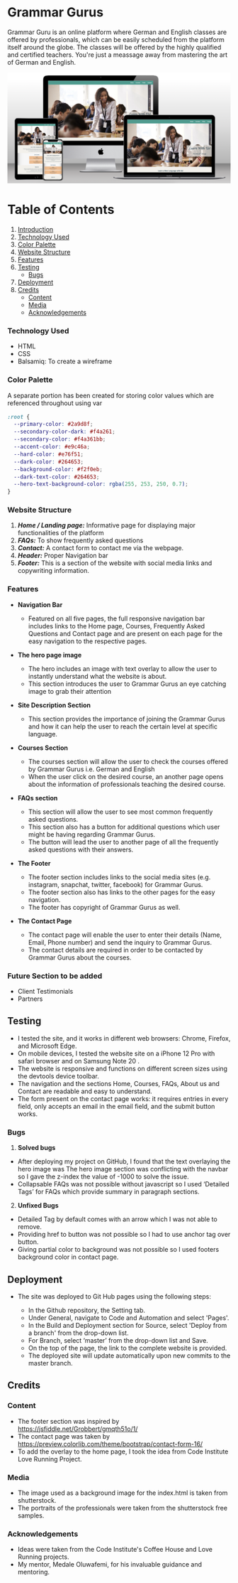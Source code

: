 # Grammar Gurus

Grammar Guru is an online platform where German and English classes are offered by professionals, which can be easily scheduled from the platform itself around the globe. The classes will be offered by the highly qualified and certified teachers. You're just a meassage away from mastering the art of German and English.

![Website look on devices](./assets/readme/demo.png)

# Table of Contents

1. [Introduction](#introduction)
1. [Technology Used](#technology-used)
1. [Color Palette](#color-palette)
1. [Website Structure](#website-structure)
1. [Features](#features)
1. [Testing](#testing)
   - [Bugs](#bugs)
1. [Deployment](#deployment)
1. [Credits](#credits)
   - [Content](#content)
   - [Media](#media)
   - [Acknowledgements](#acknowledgements)

### Technology Used

- HTML
- CSS
- Balsamiq: To create a wireframe

### Color Palette

A separate portion has been created for storing color values which are referenced throughout using var

```css
:root {
  --primary-color: #2a9d8f;
  --secondary-color-dark: #f4a261;
  --secondary-color: #f4a361bb;
  --accent-color: #e9c46a;
  --hard-color: #e76f51;
  --dark-color: #264653;
  --background-color: #f2f0eb;
  --dark-text-color: #264653;
  --hero-text-background-color: rgba(255, 253, 250, 0.7);
}
```

### Website Structure

1. **_Home / Landing page:_** Informative page for displaying major functionalities of the platform
2. **_FAQs:_** To show frequently asked questions
3. **_Contact:_** A contact form to contact me via the webpage.
4. **_Header:_** Proper Navigation bar
5. **_Footer:_** This is a section of the website with social media links and copywriting information.

### Features

- **Navigation Bar**

  - Featured on all five pages, the full responsive navigation bar includes links to the Home page, Courses, Frequently Asked Questions and Contact page and are present on each page for the easy navigation to the respective pages.

- **The hero page image**

  - The hero includes an image with text overlay to allow the user to instantly understand what the website is about.
  - This section introduces the user to Grammar Gurus an eye catching image to grab their attention

- **Site Description Section**

  - This section provides the importance of joining the Grammar Gurus and how it can help the user to reach the certain level at specific language.

- **Courses Section**

  - The courses section will allow the user to check the courses offered by Grammar Gurus i.e. German and English
  - When the user click on the desired course, an another page opens about the information of professionals teaching the desired course.

- **FAQs section**

  - This section will allow the user to see most common frequently asked questions.
  - This section also has a button for additional questions which user might be having regarding Grammar Gurus.
  - The button will lead the user to another page of all the frequently asked questions with their answers.

- **The Footer**

  - The footer section includes links to the social media sites (e.g. instagram, snapchat, twitter, facebook) for Grammar Gurus.
  - The footer section also has links to the other pages for the easy navigation.
  - The footer has copyright of Grammar Gurus as well.

- **The Contact Page**

  - The contact page will enable the user to enter their details (Name, Email, Phone number) and send the inquiry to Grammar Gurus.
  - The contact details are required in order to be contacted by Grammar Gurus about the courses.

### Future Section to be added

- Client Testimonials
- Partners

## Testing

- I tested the site, and it works in different web browsers: Chrome, Firefox, and Microsoft Edge.
- On mobile devices, I tested the website site on a iPhone 12 Pro with safari browser and on Samsung Note 20 .
- The website is responsive and functions on different screen sizes using the devtools device toolbar.
- The navigation and the sections Home, Courses, FAQs, About us and Contact are readable and easy to understand.
- The form present on the contact page works: it requires entries in every field, only accepts an email in the email field, and the submit button works.

### Bugs

1. **Solved bugs**

- After deploying my project on GitHub, I found that the text overlaying the hero image was
  The hero image section was conflicting with the navbar so I gave the z-index the value of -1000 to solve the issue.
- Collapsable FAQs was not possible without javascript so I used ‘Detailed Tags’ for FAQs which provide summary in paragraph sections.

2. **Unfixed Bugs**

- Detailed Tag by default comes with an arrow which I was not able to remove.
- Providing href to button was not possible so I had to use anchor tag over button.
- Giving partial color to background was not possible so I used footers background color in contact page.

## Deployment

- The site was deployed to Git Hub pages using the following steps:

  - In the Github repository, the Setting tab.
  - Under General, navigate to Code and Automation and select 'Pages'.
  - In the Build and Deployment section for Source, select 'Deploy from a branch' from the drop-down list.
  - For Branch, select ‘master’ from the drop-down list and Save.
  - On the top of the page, the link to the complete website is provided.

  * The deployed site will update automatically upon new commits to the master branch.

## Credits

### Content

- The footer section was inspired by https://jsfiddle.net/Grobbert/gmqth51o/1/
- The contact page was taken by https://preview.colorlib.com/theme/bootstrap/contact-form-16/
- To add the overlay to the home page, I took the idea from Code Institute Love Running Project.

### Media

- The image used as a background image for the index.html is taken from shutterstock.
- The portraits of the professionals were taken from the shutterstock free samples.

### Acknowledgements

- Ideas were taken from the Code Institute's Coffee House and Love Running projects.
- My mentor, Medale Oluwafemi, for his invaluable guidance and mentoring.
